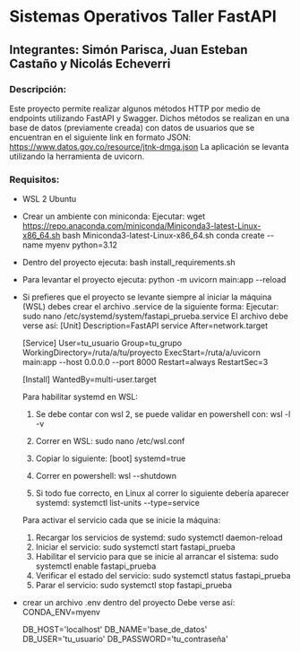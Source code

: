 # Sistemas Operativos Taller FastAPI
## Integrantes: Simón Parisca, Juan Esteban Castaño y Nicolás Echeverri
### Descripción:
Este proyecto permite realizar algunos métodos HTTP por medio de endpoints utilizando FastAPI y Swagger.
Dichos métodos se realizan en una base de datos (previamente creada) con datos de usuarios que se encuentran en el siguiente link en formato JSON: https://www.datos.gov.co/resource/jtnk-dmga.json
La aplicación se levanta utilizando la herramienta de uvicorn.
### Requisitos:
- WSL 2 Ubuntu
- Crear un ambiente con miniconda:
  Ejecutar:
    wget https://repo.anaconda.com/miniconda/Miniconda3-latest-Linux-x86_64.sh
    bash Miniconda3-latest-Linux-x86_64.sh
    conda create --name myenv python=3.12
- Dentro del proyecto ejecuta:
    bash install_requirements.sh
- Para levantar el proyecto ejecuta:
    python -m uvicorn main:app --reload
- Si prefieres que el proyecto se levante siempre al iniciar la máquina (WSL) debes crear el archivo .service de la siguiente forma:
  Ejecutar:
    sudo nano /etc/systemd/system/fastapi_prueba.service
  El archivo debe verse así:
    [Unit]
    Description=FastAPI service
    After=network.target
    
    [Service]
    User=tu_usuario
    Group=tu_grupo
    WorkingDirectory=/ruta/a/tu/proyecto
    ExecStart=/ruta/a/uvicorn main:app --host 0.0.0.0 --port 8000
    Restart=always
    RestartSec=3
    
    [Install]
    WantedBy=multi-user.target
  
  Para habilitar systemd en WSL:
  
  1. Se debe contar con wsl 2, se puede validar en powershell con: wsl -l -v
  2. Correr en WSL: sudo nano /etc/wsl.conf
  3. Copiar lo siguiente:
    [boot]
    systemd=true
  
  4. Correr en powershell: wsl --shutdown
  5. Si todo fue correcto, en Linux al correr lo siguiente debería aparecer systemd: systemctl list-units --type=service

  Para activar el servicio cada que se inicie la máquina:
  1. Recargar los servicios de systemd: sudo systemctl daemon-reload
  2. Iniciar el servicio: sudo systemctl start fastapi_prueba
  3. Habilitar el servicio para que se inicie al arrancar el sistema: sudo systemctl enable fastapi_prueba
  4. Verificar el estado del servicio: sudo systemctl status fastapi_prueba
  5. Parar el servicio: sudo systemctl stop fastapi_prueba

- crear un archivo .env dentro del proyecto
  Debe verse así:
    CONDA_ENV=myenv

    DB_HOST='localhost'
    DB_NAME='base_de_datos'
    DB_USER='tu_usuario'
    DB_PASSWORD='tu_contraseña'
